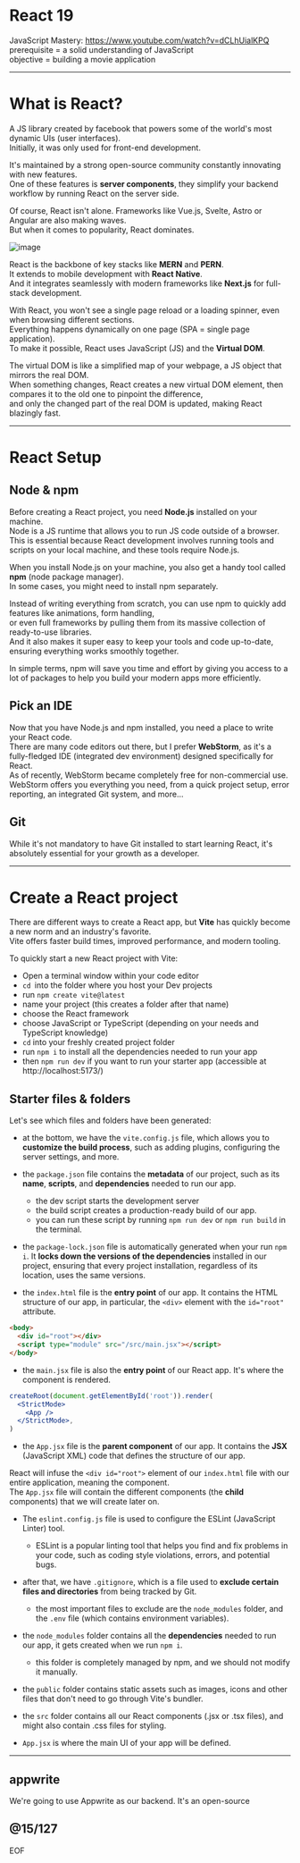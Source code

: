 # React 19

JavaScript Mastery: https://www.youtube.com/watch?v=dCLhUialKPQ  
prerequisite = a solid understanding of JavaScript  
objective = building a movie application

---

# What is React?

A JS library created by facebook that powers some of the world's most dynamic UIs (user interfaces).  
Initially, it was only used for front-end development.  

It's maintained by a strong open-source community constantly innovating with new features.  
One of these features is **server components**, they simplify your backend workflow by running React on the server side.  

Of course, React isn't alone. Frameworks like Vue.js, Svelte, Astro or Angular are also making waves.  
But when it comes to popularity, React dominates.  

![image](https://github.com/user-attachments/assets/da62c98b-d005-49bb-8230-c0e980043b80)

React is the backbone of key stacks like **MERN** and **PERN**.  
It extends to mobile development with **React Native**.  
And it integrates seamlessly with modern frameworks like **Next.js** for full-stack development.  

With React, you won't see a single page reload or a loading spinner, even when browsing different sections.  
Everything happens dynamically on one page (SPA = single page application).  
To make it possible, React uses JavaScript (JS) and the **Virtual DOM**.  

The virtual DOM is like a simplified map of your webpage, a JS object that mirrors the real DOM.  
When something changes, React creates a new virtual DOM element, then compares it to the old one to pinpoint the difference,  
and only the changed part of the real DOM is updated, making React blazingly fast.

---

# React Setup

## Node & npm

Before creating a React project, you need **Node.js** installed on your machine.  
Node is a JS runtime that allows you to run JS code outside of a browser.  
This is essential because React development involves running tools and scripts on your local machine, and these tools require Node.js.  

When you install Node.js on your machine, you also get a handy tool called **npm** (node package manager).  
In some cases, you might need to install npm separately.  

Instead of writing everything from scratch, you can use npm to quickly add features like animations, form handling,  
or even full frameworks by pulling them from its massive collection of ready-to-use libraries.  
And it also makes it super easy to keep your tools and code up-to-date, ensuring everything works smoothly together.  

In simple terms, npm will save you time and effort by giving you access to a lot of packages to help you build your modern apps more efficiently.

## Pick an IDE

Now that you have Node.js and npm installed, you need a place to write your React code.  
There are many code editors out there, but I prefer **WebStorm**, as it's a fully-fledged IDE (integrated dev environment) designed specifically for React.  
As of recently, WebStorm became completely free for non-commercial use.  
WebStorm offers you everything you need, from a quick project setup, error reporting, an integrated Git system, and more...  

## Git

While it's not mandatory to have Git installed to start learning React, it's absolutely essential for your growth as a developer.  

---

# Create a React project

There are different ways to create a React app, but **Vite** has quickly become a new norm and an industry's favorite.  
Vite offers faster build times, improved performance, and modern tooling.

To quickly start a new React project with Vite:
- Open a terminal window within your code editor
- `cd `into the folder where you host your Dev projects
- run `npm create vite@latest`
- name your project (this creates a folder after that name)
- choose the React framework
- choose JavaScript or TypeScript (depending on your needs and TypeScript knowledge)
- `cd` into your freshly created project folder
- run `npm i` to install all the dependencies needed to run your app
- then `npm run dev` if you want to run your starter app (accessible at http://localhost:5173/)

## Starter files & folders

Let's see which files and folders have been generated:
- at the bottom, we have the `vite.config.js` file, which allows you to **customize the build process**, such as adding plugins, 
configuring the server settings, and more.

- the `package.json` file contains the **metadata** of our project, such as its **name**, **scripts**, and **dependencies** needed to run our app.
  - the dev script starts the development server
  - the build script creates a production-ready build of our app.
  - you can run these script by running `npm run dev` or `npm run build` in the terminal.

- the `package-lock.json` file is automatically generated when your run `npm i`. It **locks down the versions of the dependencies** installed in our project, ensuring that every project installation, regardless of its location, uses the same versions.

- the `index.html` file is the **entry point** of our app. It contains the HTML structure of our app, in particular, the `<div>` element with the `id="root"` attribute.
```html
<body>
  <div id="root"></div>
  <script type="module" src="/src/main.jsx"></script>
</body>
```

- the `main.jsx` file is also the **entry point** of our React app. It's where the <App /> component is rendered.
```jsx	
createRoot(document.getElementById('root')).render(
  <StrictMode>
    <App />
  </StrictMode>,
)
```

- the `App.jsx` file is the **parent component** of our app. It contains the **JSX** (JavaScript XML) code that defines the structure of our app.

React will infuse the `<div id="root">` element of our `index.html` file with our entire application, meaning the <App /> component.  
The `App.jsx` file will contain the different components (the **child** components) that we will create later on.  

- The `eslint.config.js` file is used to configure the ESLint (JavaScript Linter) tool.  
  - ESLint is a popular linting tool that helps you find and fix problems in your code, such as coding style violations, errors, and potential bugs.

- after that, we have `.gitignore`, which is a file used to **exclude certain files and directories** from being tracked by Git.
  - the most important files to exclude are the `node_modules` folder, and the `.env` file (which contains environment variables).

- the `node_modules` folder contains all the **dependencies** needed to run our app, it gets created when we run `npm i`.
  - this folder is completely managed by npm, and we should not modify it manually.

- the `public` folder contains static assets such as images, icons and other files that don't need to go through Vite's bundler. 

- the `src` folder contains all our React components (.jsx or .tsx files), and might also contain .css files for styling.

- `App.jsx` is where the main UI of your app will be defined.

---

## appwrite

We're going to use Appwrite as our backend. It's an open-source 


@15/127
---
EOF
